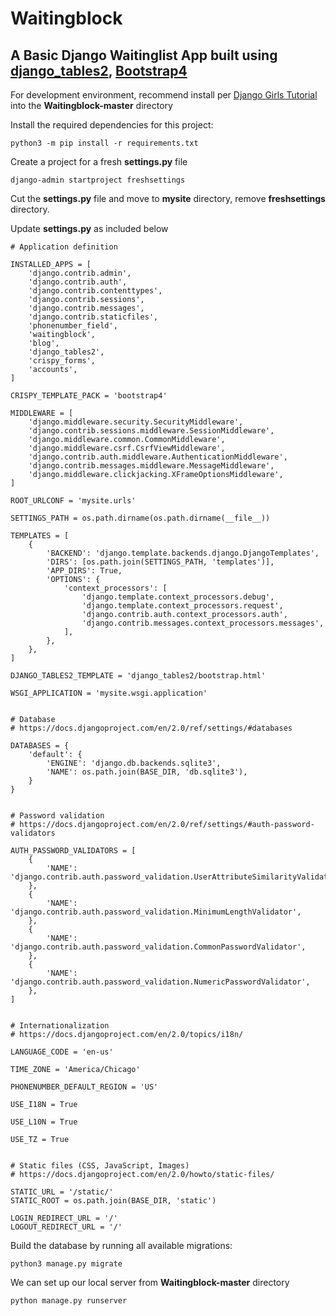 # Waitingblock
## A Basic Django Waitinglist App built using [django_tables2](https://github.com/jieter/django-tables2), [Bootstrap4](https://getbootstrap.com/)

For development environment, recommend install per [Django Girls Tutorial](https://tutorial.djangogirls.org/en/django_installation/) into the **Waitingblock-master** directory

Install the required dependencies for this project:

```
python3 -m pip install -r requirements.txt
```

Create a project for a fresh **settings.py** file
```
django-admin startproject freshsettings
```
Cut the **settings.py** file and move to **mysite** directory, remove **freshsettings** directory.

Update **settings.py** as included below
```
# Application definition

INSTALLED_APPS = [
    'django.contrib.admin',
    'django.contrib.auth',
    'django.contrib.contenttypes',
    'django.contrib.sessions',
    'django.contrib.messages',
    'django.contrib.staticfiles',
    'phonenumber_field',
    'waitingblock',
    'blog',
    'django_tables2',
    'crispy_forms',
    'accounts',
]

CRISPY_TEMPLATE_PACK = 'bootstrap4'

MIDDLEWARE = [
    'django.middleware.security.SecurityMiddleware',
    'django.contrib.sessions.middleware.SessionMiddleware',
    'django.middleware.common.CommonMiddleware',
    'django.middleware.csrf.CsrfViewMiddleware',
    'django.contrib.auth.middleware.AuthenticationMiddleware',
    'django.contrib.messages.middleware.MessageMiddleware',
    'django.middleware.clickjacking.XFrameOptionsMiddleware',
]

ROOT_URLCONF = 'mysite.urls'

SETTINGS_PATH = os.path.dirname(os.path.dirname(__file__))

TEMPLATES = [
    {
        'BACKEND': 'django.template.backends.django.DjangoTemplates',
        'DIRS': [os.path.join(SETTINGS_PATH, 'templates')],
        'APP_DIRS': True,
        'OPTIONS': {
            'context_processors': [
                'django.template.context_processors.debug',
                'django.template.context_processors.request',
                'django.contrib.auth.context_processors.auth',
                'django.contrib.messages.context_processors.messages',
            ],
        },
    },
]

DJANGO_TABLES2_TEMPLATE = 'django_tables2/bootstrap.html'

WSGI_APPLICATION = 'mysite.wsgi.application'


# Database
# https://docs.djangoproject.com/en/2.0/ref/settings/#databases

DATABASES = {
    'default': {
        'ENGINE': 'django.db.backends.sqlite3',
        'NAME': os.path.join(BASE_DIR, 'db.sqlite3'),
    }
}


# Password validation
# https://docs.djangoproject.com/en/2.0/ref/settings/#auth-password-validators

AUTH_PASSWORD_VALIDATORS = [
    {
        'NAME': 'django.contrib.auth.password_validation.UserAttributeSimilarityValidator',
    },
    {
        'NAME': 'django.contrib.auth.password_validation.MinimumLengthValidator',
    },
    {
        'NAME': 'django.contrib.auth.password_validation.CommonPasswordValidator',
    },
    {
        'NAME': 'django.contrib.auth.password_validation.NumericPasswordValidator',
    },
]


# Internationalization
# https://docs.djangoproject.com/en/2.0/topics/i18n/

LANGUAGE_CODE = 'en-us'

TIME_ZONE = 'America/Chicago'

PHONENUMBER_DEFAULT_REGION = 'US'

USE_I18N = True

USE_L10N = True

USE_TZ = True


# Static files (CSS, JavaScript, Images)
# https://docs.djangoproject.com/en/2.0/howto/static-files/

STATIC_URL = '/static/'
STATIC_ROOT = os.path.join(BASE_DIR, 'static')

LOGIN_REDIRECT_URL = '/'
LOGOUT_REDIRECT_URL = '/'

```

Build the database by running all available migrations:

```
python3 manage.py migrate
```

We can set up our local server from **Waitingblock-master** directory
```
python manage.py runserver
```

